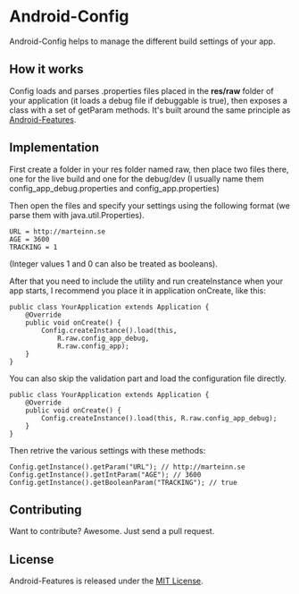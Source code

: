 Android-Config
================

Android-Config helps to manage the different build settings of your app.

## How it works

Config loads and parses .properties files placed in the **res/raw** folder of your application (it loads a debug file if debuggable is true), then exposes a class with a set of getParam methods. It's built around the same principle as [Android-Features](https://github.com/marteinn/Android-Features).

## Implementation

First create a folder in your res folder named raw, then place two files there, one for the live build and one for the debug/dev (I usually name them config_app_debug.properties and config_app.properties)

Then open the files and specify your settings using the following format (we parse them with java.util.Properties).

    URL = http://marteinn.se
    AGE = 3600
    TRACKING = 1
    
(Integer values 1 and 0 can also be treated as booleans).


After that you need to include the utility and run createInstance when your app starts, I recommend you place it in application onCreate, like this:


    public class YourApplication extends Application {
        @Override
        public void onCreate() {
            Config.createInstance().load(this,
                R.raw.config_app_debug,
                R.raw.config_app);
        }
    }

You can also skip the validation part and load the configuration file directly.

    public class YourApplication extends Application {
        @Override
        public void onCreate() {
            Config.createInstance().load(this, R.raw.config_app_debug);
        }
    }




Then retrive the various settings with these methods:

	Config.getInstance().getParam("URL"); // http://marteinn.se
	Config.getInstance().getIntParam("AGE"); // 3600
	Config.getInstance().getBooleanParam("TRACKING"); // true
	
	
## Contributing

Want to contribute? Awesome. Just send a pull request.


## License

Android-Features is released under the [MIT License](http://www.opensource.org/licenses/MIT).